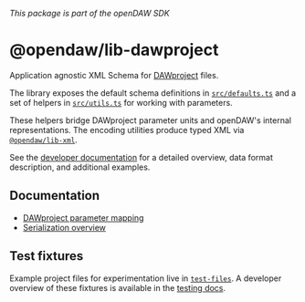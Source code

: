 _This package is part of the openDAW SDK_

# @opendaw/lib-dawproject

Application agnostic XML Schema for [DAWproject](https://github.com/bitwig/dawproject) files.

The library exposes the default schema definitions in [`src/defaults.ts`](./src/defaults.ts) and a set of
helpers in [`src/utils.ts`](./src/utils.ts) for working with parameters.

These helpers bridge DAWproject parameter units and openDAW's internal
representations. The encoding utilities produce typed XML via
[`@opendaw/lib-xml`](../xml/README.md).

See the [developer documentation](../../docs/docs-dev/dawproject/overview.md) for a detailed overview,
data format description, and additional examples.

## Documentation

- [DAWproject parameter mapping](../../docs/docs-dev/serialization/dawproject.md)
- [Serialization overview](../../docs/docs-dev/serialization/overview.md)

## Test fixtures

Example project files for experimentation live in [`test-files`](../../test-files). A developer overview
of these fixtures is available in the [testing docs](../../docs/docs-dev/testing/test-files.md).
